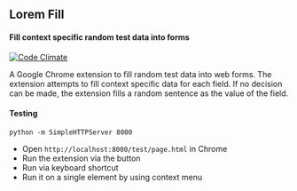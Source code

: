 ## Lorem Fill
#### Fill context specific random test data into forms

[![Code Climate](https://codeclimate.com/github/loremfill/loremfill-chrome/badges/gpa.svg)](https://codeclimate.com/github/loremfill/loremfill-chrome)

A Google Chrome extension to fill random test data into web forms. The extension attempts to fill context specific data for each field. If no decision can be made, the extension fills a random sentence as the value of the field.

#### Testing

```
python -m SimpleHTTPServer 8000
```
- Open `http://localhost:8000/test/page.html` in Chrome
- Run the extension via the button
- Run via keyboard shortcut
- Run it on a single element by using context menu
